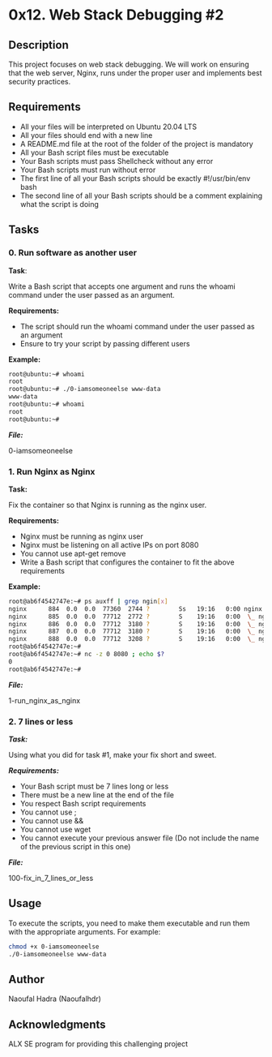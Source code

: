 # 0x12. Web Stack Debugging #2

## Description

This project focuses on web stack debugging. We will work on ensuring that the web server, Nginx, runs under the proper user and implements best security practices.

## Requirements

- All your files will be interpreted on Ubuntu 20.04 LTS
- All your files should end with a new line
- A README.md file at the root of the folder of the project is mandatory
- All your Bash script files must be executable
- Your Bash scripts must pass Shellcheck without any error
- Your Bash scripts must run without error
- The first line of all your Bash scripts should be exactly #!/usr/bin/env bash
- The second line of all your Bash scripts should be a comment explaining what the script is doing

## Tasks

### 0. Run software as another user

**Task**:

Write a Bash script that accepts one argument and runs the whoami command under the user passed as an argument.

**Requirements:**

- The script should run the whoami command under the user passed as an argument
- Ensure to try your script by passing different users

**Example:**

```sh
root@ubuntu:~# whoami
root
root@ubuntu:~# ./0-iamsomeoneelse www-data
www-data
root@ubuntu:~# whoami
root
root@ubuntu:~#
```

***File:***

0-iamsomeoneelse

### 1. Run Nginx as Nginx

**Task:**

Fix the container so that Nginx is running as the nginx user.

**Requirements:**

- Nginx must be running as nginx user
- Nginx must be listening on all active IPs on port 8080
- You cannot use apt-get remove
- Write a Bash script that configures the container to fit the above requirements

**Example:**

```sh
root@ab6f4542747e:~# ps auxff | grep ngin[x]
nginx      884  0.0  0.0  77360  2744 ?        Ss   19:16   0:00 nginx: master process /usr/sbin/nginx
nginx      885  0.0  0.0  77712  2772 ?        S    19:16   0:00  \_ nginx: worker process
nginx      886  0.0  0.0  77712  3180 ?        S    19:16   0:00  \_ nginx: worker process
nginx      887  0.0  0.0  77712  3180 ?        S    19:16   0:00  \_ nginx: worker process
nginx      888  0.0  0.0  77712  3208 ?        S    19:16   0:00  \_ nginx: worker process
root@ab6f4542747e:~#
root@ab6f4542747e:~# nc -z 0 8080 ; echo $?
0
root@ab6f4542747e:~#
```

***File:*** 

1-run_nginx_as_nginx

### 2. 7 lines or less

***Task:***

Using what you did for task #1, make your fix short and sweet.

***Requirements:***

- Your Bash script must be 7 lines long or less
- There must be a new line at the end of the file
- You respect Bash script requirements
- You cannot use ;
- You cannot use &&
- You cannot use wget
- You cannot execute your previous answer file (Do not include the name of the previous script in this one)

***File:***

100-fix_in_7_lines_or_less

## Usage

To execute the scripts, you need to make them executable and run them with the appropriate arguments. For example:

```sh
chmod +x 0-iamsomeoneelse
./0-iamsomeoneelse www-data
```

## Author

Naoufal Hadra (Naoufalhdr)

## Acknowledgments

ALX SE program for providing this challenging project


